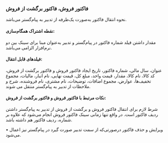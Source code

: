 ### فاکتور فروش، فاکتور برگشت از فروش

نحوه انتقال فاکتور به‌صورت یک‌طرفه از تدبیر به پیام‌گستر می‌باشد.

#### نقطه اشتراک همگام‌سازی:

مقدار داشتن فیلد شماره فاکتور در پیام‌گستر و تدبیر به‌عنوان مبنا برای سینک بین دو نرم‌افزار الزامی می‌باشد.

#### فیلدهای قابل انتقال: 

عنوان، سال مالی، شماره فاکتور، تاریخ ایجاد فاکتور فروش و فاکتور برگشت از فروش، کد کالا، نام کالا، مقدار، قیمت واحد، مبلغ کل، قیمت نهایی، نام انبار، مالیات، مجموع تخفیف‌ها، عوارض، مجموع اضافات، توضیحات، نام مشتری، نام فروشنده، شرح و ملاحظات از تدبیر به پیام‌گستر منتقل می شوند.

#### نکات مرتبط با فاکتور فروش و فاکتور برگشت از فروش:

شرط لازم برای انتقال فاکتور فروش و برگشت از فروش از تدبیر به پیام‌گستر داشتن ردیف فاکتور است. در واقع تنها زمانی سینک فاکتور فروش انجام می‌شود که علاوه بر شماره، ردیف فاکتور هم داشته باشد.

•    ویرایش و حذف فاکتور درصورتی‌که از سمت تدبیر صورت گیرد در پیام‌گستر نیز اعمال می‌شود.
